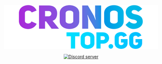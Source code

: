 <p align="center">
  <a href="https://github.com/cronos-team/cronos">
    <img src="./media/cronos-topgg.png" width="500" alt="cronos topgg" />
  </a>
</p> 

<p align="center">
  <a href="https://discord.gg/eXrQv9e699">
    <img src="https://discord.com/api/guilds/841765316619141190/widget.png" alt="Discord server"/>
  </a>
</p>  

